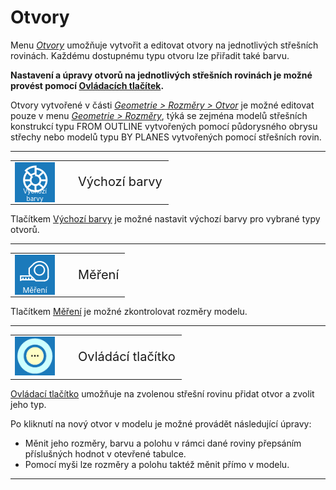 
<h1>Otvory</h1>
<p>Menu <u><i>Otvory</i></u> umožňuje vytvořit a editovat otvory na jednotlivých střešních rovinách. Každému dostupnému typu otvoru lze přiřadit také barvu.</p>
<p><b>Nastavení a úpravy otvorů na jednotlivých střešních rovinách je možné provést pomocí <u>Ovládacích tlačítek</u>.</b></p>
<p>Otvory vytvořené v části <u><i>Geometrie > Rozměry > Otvor</i></u> je možné editovat pouze v menu <u><i>Geometrie > Rozměry</i></u>, týká se zejména modelů střešních konstrukcí typu FROM OUTLINE vytvořených pomocí půdorysného obrysu střechy nebo modelů typu BY PLANES vytvořených pomocí střešních rovin.</p>

<hr class="main"> <!-- Vodorovná čára jako oddělovač sekce -->

<p>
<table>
  <tr>
    <td>
      <div style="position: relative; width: 64px; height: 64px;">
        <img src="img/ColorsIcon64x64.png" alt="ColorsIcon64x64.png" width="64" height="64">
        <div style="position: absolute; bottom: 0; width: 100%; background: none; color: white; font-size: 10px; text-align: center;">
          Výchozí barvy
        </div>
      </div>
    </td>
    <td style="vertical-align: middle; font-size: 20px; padding-left: 30px;">
      Výchozí barvy
    </td>
  </tr>
</table>
</p>

<p>Tlačítkem <u>Výchozí barvy</u> je možné nastavit výchozí barvy pro vybrané typy otvorů.</p>

<hr class="main"> <!-- Vodorovná čára jako oddělovač sekce -->

<p>
<table>
  <tr>
    <td>
      <div style="position: relative; width: 64px; height: 64px;">
        <img src="img/TapeMeasureIcon64x64.png" alt="TapeMeasureIcon64x64.png" width="64" height="64">
        <div style="position: absolute; bottom: 0; width: 100%; background: none; color: white; font-size: 12px; text-align: center;">
          Měření
        </div>
      </div>
    </td>
    <td style="vertical-align: middle; font-size: 20px; padding-left: 30px;">
      Měření
    </td>
  </tr>
</table>
</p>

<p>Tlačítkem <u>Měření</u> je možné zkontrolovat rozměry modelu.</p>

<hr class="main"> <!-- Vodorovná čára jako oddělovač sekce -->

<p>
<table>
  <tr>
    <td>
      <img src="img/ControlButton.png" alt="ControlButton.png" width="64">
    </td>
    <td style="vertical-align: middle; font-size: 20px; padding-left: 30px;">
      Ovládácí tlačítko
    </td>
  </tr> 
</table>
</p>

<p><u>Ovládací tlačítko</u> umožňuje na zvolenou střešní rovinu přidat otvor a zvolit jeho typ.</p>
<p>Po kliknutí na nový otvor v modelu je možné provádět následující úpravy:</p>
<ul>
  <li>Měnit jeho rozměry, barvu a polohu v rámci dané roviny přepsáním příslušných hodnot v otevřené tabulce.</li>
  <li>Pomocí myši lze rozměry a polohu taktéž měnit přímo v modelu.</li>
</ul>

<hr class="main"> <!-- Vodorovná čára jako oddělovač sekce -->

<!-- product: HiStruct Building Configurator -->


